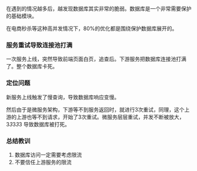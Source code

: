在遇到的情况越多后，越发现数据库其实非常的脆弱。数据库是一个非常需要保护的基础模块。

在电商秒杀等这种高并发情况下，80%的优化都是围绕保护数据库展开的。

### 服务重试导致连接池打满
一次服务上线，突然导致前端页面白页，追查后。下游服务把数据库连接池打满了。整个数据库卡死。

### 定位问题
新服务上线触发了慢查询，导致数据库响应变慢。

然后由于是微服务架构，下游等不到服务返回时，就进行3次重试，同理，这个上游的上游也等不到请求，开始了3次重试。微服务层层重试，并发不断被放大，3*3*3*3*3 导致数据库被打死。

### 总结教训
1. 数据库访问一定需要考虑限流
2. 不要信任上游服务的限流
